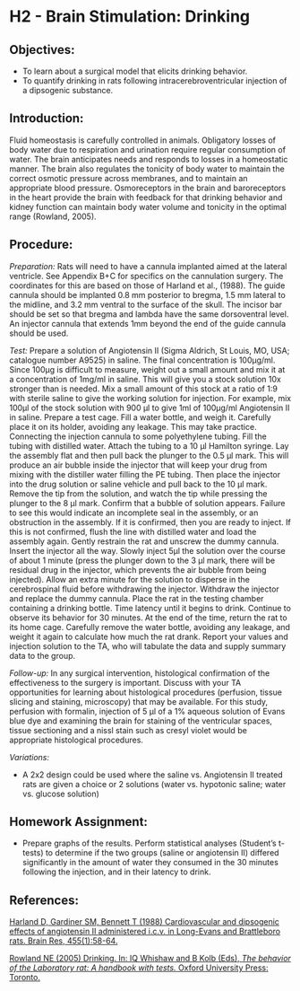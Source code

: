 # H2 - Brain Stimulation: Drinking

## Objectives:

* To learn about a surgical model that elicits drinking behavior.
* To quantify drinking in rats following intracerebroventricular injection of a dipsogenic substance.

## Introduction:

Fluid homeostasis is carefully controlled in animals. Obligatory losses of body water due to respiration and urination require regular consumption of water. The brain anticipates needs and responds to losses in a homeostatic manner. The brain also regulates the tonicity of body water to maintain the correct osmotic pressure across membranes, and to maintain an appropriate blood pressure. Osmoreceptors in the brain and baroreceptors in the heart provide the brain with feedback for that drinking behavior and kidney function can maintain body water volume and tonicity in the optimal range \(Rowland, 2005\).

## Procedure:

_Preparation:_ Rats will need to have a cannula implanted aimed at the lateral ventricle. See Appendix B+C for specifics on the cannulation surgery. The coordinates for this are based on those of Harland et al., \(1988\). The guide cannula should be implanted 0.8 mm posterior to bregma, 1.5 mm lateral to the midline, and 3.2 mm ventral to the surface of the skull. The incisor bar should be set so that bregma and lambda have the same dorsoventral level. An injector cannula that extends 1mm beyond the end of the guide cannula should be used.

_Test:_ Prepare a solution of Angiotensin II \(Sigma Aldrich, St Louis, MO, USA; catalogue number A9525\) in saline. The final concentration is 100µg/ml. Since 100µg is difficult to measure, weight out a small amount and mix it at a concentration of 1mg/ml in saline. This will give you a stock solution 10x stronger than is needed. Mix a small amount of this stock at a ratio of 1:9 with sterile saline to give the working solution for injection. For example, mix 100µl of the stock solution with 900 µl to give 1ml of 100µg/ml Angiotensin II in saline. Prepare a test cage. Fill a water bottle, and weigh it. Carefully place it on its holder, avoiding any leakage. This may take practice. Connecting the injection cannula to some polyethylene tubing. Fill the tubing with distilled water. Attach the tubing to a 10 µl Hamilton syringe. Lay the assembly flat and then pull back the plunger to the 0.5 µl mark. This will produce an air bubble inside the injector that will keep your drug from mixing with the distiller water filling the PE tubing. Then place the injector into the drug solution or saline vehicle and pull back to the 10 µl mark. Remove the tip from the solution, and watch the tip while pressing the plunger to the 8 µl mark. Confirm that a bubble of solution appears. Failure to see this would indicate an incomplete seal in the assembly, or an obstruction in the assembly. If it is confirmed, then you are ready to inject. If this is not confirmed, flush the line with distilled water and load the assembly again. Gently restrain the rat and unscrew the dummy cannula. Insert the injector all the way. Slowly inject 5µl the solution over the course of about 1 minute \(press the plunger down to the 3 µl mark, there will be residual drug in the injector, which prevents the air bubble from being injected\). Allow an extra minute for the solution to disperse in the cerebrospinal fluid before withdrawing the injector. Withdraw the injector and replace the dummy cannula. Place the rat in the testing chamber containing a drinking bottle. Time latency until it begins to drink. Continue to observe its behavior for 30 minutes. At the end of the time, return the rat to its home cage. Carefully remove the water bottle, avoiding any leakage, and weight it again to calculate how much the rat drank. Report your values and injection solution to the TA, who will tabulate the data and supply summary data to the group.

_Follow-up:_ In any surgical intervention, histological confirmation of the effectiveness to the surgery is important. Discuss with your TA opportunities for learning about histological procedures \(perfusion, tissue slicing and staining, microscopy\) that may be available. For this study, perfusion with formalin, injection of 5 µl of a 1% aqueous solution of Evans blue dye and examining the brain for staining of the ventricular spaces, tissue sectioning and a nissl stain such as cresyl violet would be appropriate histological procedures.

_Variations:_

* A 2x2 design could be used where the saline vs. Angiotensin II treated rats are given a choice or 2 solutions \(water vs. hypotonic saline; water vs. glucose solution\)

## Homework Assignment:

* Prepare graphs of the results.  Perform statistical analyses \(Student’s t-tests\) to determine if the two groups \(saline or angiotensin II\) differed significantly in the amount of water they consumed in the 30 minutes following the injection, and in their latency to drink.

## References:

[Harland D, Gardiner SM, Bennett T (1988) Cardiovascular and dipsogenic effects of angiotensin II administered i.c.v. in Long-Evans and Brattleboro rats. Brain Res, 455(1):58-64.](https://www.ncbi.nlm.nih.gov/pubmed/3416193)

[Rowland NE (2005) Drinking. In: IQ Whishaw and B Kolb (Eds), *The behavior of the Laboratory rat: A handbook with tests.* Oxford University Press: Toronto.](http://www.sociallearning.info/storage/pdf/lab%20rat%20handbook%20-%20social%20learning.pdf)
